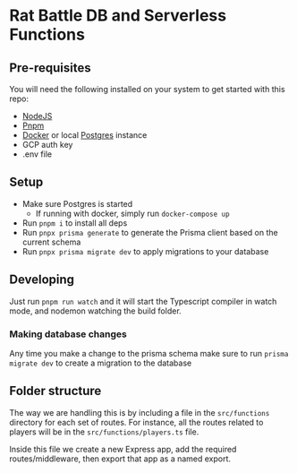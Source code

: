 # Rat Battle DB and Serverless Functions

## Pre-requisites

You will need the following installed on your system to get started with this repo:

- [NodeJS](https://nodejs.org/en/)
- [Pnpm](https://pnpm.io/)
- [Docker](docker.com) or local [Postgres](postgresql.org) instance
- GCP auth key
- .env file

## Setup

- Make sure Postgres is started
  - If running with docker, simply run `docker-compose up`
- Run `pnpm i` to install all deps
- Run `pnpx prisma generate` to generate the Prisma client based on the current schema
- Run `pnpx prisma migrate dev` to apply migrations to your database

## Developing

Just run `pnpm run watch` and it will start the Typescript compiler in watch mode, and nodemon watching the build folder.

### Making database changes

Any time you make a change to the prisma schema make sure to run `prisma migrate dev` to create a migration to the database

## Folder structure

The way we are handling this is by including a file in the `src/functions` directory for each set of routes. For instance, all the routes related to players will be in the `src/functions/players.ts` file.

Inside this file we create a new Express app, add the required routes/middleware, then export that app as a named export.
